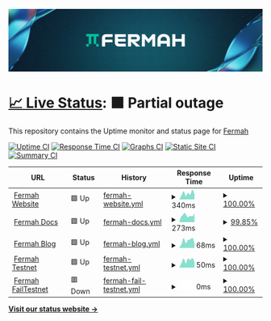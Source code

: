 ![Fermah Banner](assets/fermahBanner.png)

# [📈 Live Status](https://savvycodings.github.io/fermaUptime): <!--live status--> **🟧 Partial outage**

This repository contains the Uptime monitor and status page for [Fermah](https://www.fermah.xyz)

[![Uptime CI](https://github.com/savvycodings/fermaUptime/workflows/Uptime%20CI/badge.svg)](https://github.com/savvycodings/fermaUptime/actions?query=workflow%3A%22Uptime+CI%22)
[![Response Time CI](https://github.com/savvycodings/fermaUptime/workflows/Response%20Time%20CI/badge.svg)](https://github.com/savvycodings/fermaUptime/actions?query=workflow%3A%22Response+Time+CI%22)
[![Graphs CI](https://github.com/savvycodings/fermaUptime/workflows/Graphs%20CI/badge.svg)](https://github.com/savvycodings/fermaUptime/actions?query=workflow%3A%22Graphs+CI%22)
[![Static Site CI](https://github.com/savvycodings/fermaUptime/workflows/Static%20Site%20CI/badge.svg)](https://github.com/savvycodings/fermaUptime/actions?query=workflow%3A%22Static+Site+CI%22)
[![Summary CI](https://github.com/savvycodings/fermaUptime/workflows/Summary%20CI/badge.svg)](https://github.com/savvycodings/fermaUptime/actions?query=workflow%3A%22Summary+CI%22)

<!--start: status pages-->
<!-- This summary is generated by Upptime (https://github.com/upptime/upptime) -->
<!-- Do not edit this manually, your changes will be overwritten -->
<!-- prettier-ignore -->
| URL | Status | History | Response Time | Uptime |
| --- | ------ | ------- | ------------- | ------ |
| <img alt="" src="https://icons.duckduckgo.com/ip3/www.fermah.xyz.ico" height="13"> [Fermah Website](https://www.fermah.xyz) | 🟩 Up | [fermah-website.yml](https://github.com/savvycodings/fermaUptime/commits/HEAD/history/fermah-website.yml) | <details><summary><img alt="Response time graph" src="./graphs/fermah-website/response-time-week.png" height="20"> 340ms</summary><br><a href="https://savvycodings.github.io/fermaUptime/history/fermah-website"><img alt="Response time 369" src="https://img.shields.io/endpoint?url=https%3A%2F%2Fraw.githubusercontent.com%2Fsavvycodings%2FfermaUptime%2FHEAD%2Fapi%2Ffermah-website%2Fresponse-time.json"></a><br><a href="https://savvycodings.github.io/fermaUptime/history/fermah-website"><img alt="24-hour response time 223" src="https://img.shields.io/endpoint?url=https%3A%2F%2Fraw.githubusercontent.com%2Fsavvycodings%2FfermaUptime%2FHEAD%2Fapi%2Ffermah-website%2Fresponse-time-day.json"></a><br><a href="https://savvycodings.github.io/fermaUptime/history/fermah-website"><img alt="7-day response time 340" src="https://img.shields.io/endpoint?url=https%3A%2F%2Fraw.githubusercontent.com%2Fsavvycodings%2FfermaUptime%2FHEAD%2Fapi%2Ffermah-website%2Fresponse-time-week.json"></a><br><a href="https://savvycodings.github.io/fermaUptime/history/fermah-website"><img alt="30-day response time 317" src="https://img.shields.io/endpoint?url=https%3A%2F%2Fraw.githubusercontent.com%2Fsavvycodings%2FfermaUptime%2FHEAD%2Fapi%2Ffermah-website%2Fresponse-time-month.json"></a><br><a href="https://savvycodings.github.io/fermaUptime/history/fermah-website"><img alt="1-year response time 369" src="https://img.shields.io/endpoint?url=https%3A%2F%2Fraw.githubusercontent.com%2Fsavvycodings%2FfermaUptime%2FHEAD%2Fapi%2Ffermah-website%2Fresponse-time-year.json"></a></details> | <details><summary><a href="https://savvycodings.github.io/fermaUptime/history/fermah-website">100.00%</a></summary><a href="https://savvycodings.github.io/fermaUptime/history/fermah-website"><img alt="All-time uptime 99.92%" src="https://img.shields.io/endpoint?url=https%3A%2F%2Fraw.githubusercontent.com%2Fsavvycodings%2FfermaUptime%2FHEAD%2Fapi%2Ffermah-website%2Fuptime.json"></a><br><a href="https://savvycodings.github.io/fermaUptime/history/fermah-website"><img alt="24-hour uptime 100.00%" src="https://img.shields.io/endpoint?url=https%3A%2F%2Fraw.githubusercontent.com%2Fsavvycodings%2FfermaUptime%2FHEAD%2Fapi%2Ffermah-website%2Fuptime-day.json"></a><br><a href="https://savvycodings.github.io/fermaUptime/history/fermah-website"><img alt="7-day uptime 100.00%" src="https://img.shields.io/endpoint?url=https%3A%2F%2Fraw.githubusercontent.com%2Fsavvycodings%2FfermaUptime%2FHEAD%2Fapi%2Ffermah-website%2Fuptime-week.json"></a><br><a href="https://savvycodings.github.io/fermaUptime/history/fermah-website"><img alt="30-day uptime 100.00%" src="https://img.shields.io/endpoint?url=https%3A%2F%2Fraw.githubusercontent.com%2Fsavvycodings%2FfermaUptime%2FHEAD%2Fapi%2Ffermah-website%2Fuptime-month.json"></a><br><a href="https://savvycodings.github.io/fermaUptime/history/fermah-website"><img alt="1-year uptime 99.92%" src="https://img.shields.io/endpoint?url=https%3A%2F%2Fraw.githubusercontent.com%2Fsavvycodings%2FfermaUptime%2FHEAD%2Fapi%2Ffermah-website%2Fuptime-year.json"></a></details>
| <img alt="" src="https://icons.duckduckgo.com/ip3/docs.fermah.xyz.ico" height="13"> [Fermah Docs](https://docs.fermah.xyz) | 🟩 Up | [fermah-docs.yml](https://github.com/savvycodings/fermaUptime/commits/HEAD/history/fermah-docs.yml) | <details><summary><img alt="Response time graph" src="./graphs/fermah-docs/response-time-week.png" height="20"> 273ms</summary><br><a href="https://savvycodings.github.io/fermaUptime/history/fermah-docs"><img alt="Response time 249" src="https://img.shields.io/endpoint?url=https%3A%2F%2Fraw.githubusercontent.com%2Fsavvycodings%2FfermaUptime%2FHEAD%2Fapi%2Ffermah-docs%2Fresponse-time.json"></a><br><a href="https://savvycodings.github.io/fermaUptime/history/fermah-docs"><img alt="24-hour response time 316" src="https://img.shields.io/endpoint?url=https%3A%2F%2Fraw.githubusercontent.com%2Fsavvycodings%2FfermaUptime%2FHEAD%2Fapi%2Ffermah-docs%2Fresponse-time-day.json"></a><br><a href="https://savvycodings.github.io/fermaUptime/history/fermah-docs"><img alt="7-day response time 273" src="https://img.shields.io/endpoint?url=https%3A%2F%2Fraw.githubusercontent.com%2Fsavvycodings%2FfermaUptime%2FHEAD%2Fapi%2Ffermah-docs%2Fresponse-time-week.json"></a><br><a href="https://savvycodings.github.io/fermaUptime/history/fermah-docs"><img alt="30-day response time 294" src="https://img.shields.io/endpoint?url=https%3A%2F%2Fraw.githubusercontent.com%2Fsavvycodings%2FfermaUptime%2FHEAD%2Fapi%2Ffermah-docs%2Fresponse-time-month.json"></a><br><a href="https://savvycodings.github.io/fermaUptime/history/fermah-docs"><img alt="1-year response time 249" src="https://img.shields.io/endpoint?url=https%3A%2F%2Fraw.githubusercontent.com%2Fsavvycodings%2FfermaUptime%2FHEAD%2Fapi%2Ffermah-docs%2Fresponse-time-year.json"></a></details> | <details><summary><a href="https://savvycodings.github.io/fermaUptime/history/fermah-docs">99.85%</a></summary><a href="https://savvycodings.github.io/fermaUptime/history/fermah-docs"><img alt="All-time uptime 99.99%" src="https://img.shields.io/endpoint?url=https%3A%2F%2Fraw.githubusercontent.com%2Fsavvycodings%2FfermaUptime%2FHEAD%2Fapi%2Ffermah-docs%2Fuptime.json"></a><br><a href="https://savvycodings.github.io/fermaUptime/history/fermah-docs"><img alt="24-hour uptime 100.00%" src="https://img.shields.io/endpoint?url=https%3A%2F%2Fraw.githubusercontent.com%2Fsavvycodings%2FfermaUptime%2FHEAD%2Fapi%2Ffermah-docs%2Fuptime-day.json"></a><br><a href="https://savvycodings.github.io/fermaUptime/history/fermah-docs"><img alt="7-day uptime 99.85%" src="https://img.shields.io/endpoint?url=https%3A%2F%2Fraw.githubusercontent.com%2Fsavvycodings%2FfermaUptime%2FHEAD%2Fapi%2Ffermah-docs%2Fuptime-week.json"></a><br><a href="https://savvycodings.github.io/fermaUptime/history/fermah-docs"><img alt="30-day uptime 99.96%" src="https://img.shields.io/endpoint?url=https%3A%2F%2Fraw.githubusercontent.com%2Fsavvycodings%2FfermaUptime%2FHEAD%2Fapi%2Ffermah-docs%2Fuptime-month.json"></a><br><a href="https://savvycodings.github.io/fermaUptime/history/fermah-docs"><img alt="1-year uptime 99.99%" src="https://img.shields.io/endpoint?url=https%3A%2F%2Fraw.githubusercontent.com%2Fsavvycodings%2FfermaUptime%2FHEAD%2Fapi%2Ffermah-docs%2Fuptime-year.json"></a></details>
| <img alt="" src="https://icons.duckduckgo.com/ip3/www.fermah.xyz.ico" height="13"> [Fermah Blog](https://www.fermah.xyz/blog) | 🟩 Up | [fermah-blog.yml](https://github.com/savvycodings/fermaUptime/commits/HEAD/history/fermah-blog.yml) | <details><summary><img alt="Response time graph" src="./graphs/fermah-blog/response-time-week.png" height="20"> 68ms</summary><br><a href="https://savvycodings.github.io/fermaUptime/history/fermah-blog"><img alt="Response time 114" src="https://img.shields.io/endpoint?url=https%3A%2F%2Fraw.githubusercontent.com%2Fsavvycodings%2FfermaUptime%2FHEAD%2Fapi%2Ffermah-blog%2Fresponse-time.json"></a><br><a href="https://savvycodings.github.io/fermaUptime/history/fermah-blog"><img alt="24-hour response time 38" src="https://img.shields.io/endpoint?url=https%3A%2F%2Fraw.githubusercontent.com%2Fsavvycodings%2FfermaUptime%2FHEAD%2Fapi%2Ffermah-blog%2Fresponse-time-day.json"></a><br><a href="https://savvycodings.github.io/fermaUptime/history/fermah-blog"><img alt="7-day response time 68" src="https://img.shields.io/endpoint?url=https%3A%2F%2Fraw.githubusercontent.com%2Fsavvycodings%2FfermaUptime%2FHEAD%2Fapi%2Ffermah-blog%2Fresponse-time-week.json"></a><br><a href="https://savvycodings.github.io/fermaUptime/history/fermah-blog"><img alt="30-day response time 67" src="https://img.shields.io/endpoint?url=https%3A%2F%2Fraw.githubusercontent.com%2Fsavvycodings%2FfermaUptime%2FHEAD%2Fapi%2Ffermah-blog%2Fresponse-time-month.json"></a><br><a href="https://savvycodings.github.io/fermaUptime/history/fermah-blog"><img alt="1-year response time 114" src="https://img.shields.io/endpoint?url=https%3A%2F%2Fraw.githubusercontent.com%2Fsavvycodings%2FfermaUptime%2FHEAD%2Fapi%2Ffermah-blog%2Fresponse-time-year.json"></a></details> | <details><summary><a href="https://savvycodings.github.io/fermaUptime/history/fermah-blog">100.00%</a></summary><a href="https://savvycodings.github.io/fermaUptime/history/fermah-blog"><img alt="All-time uptime 99.92%" src="https://img.shields.io/endpoint?url=https%3A%2F%2Fraw.githubusercontent.com%2Fsavvycodings%2FfermaUptime%2FHEAD%2Fapi%2Ffermah-blog%2Fuptime.json"></a><br><a href="https://savvycodings.github.io/fermaUptime/history/fermah-blog"><img alt="24-hour uptime 100.00%" src="https://img.shields.io/endpoint?url=https%3A%2F%2Fraw.githubusercontent.com%2Fsavvycodings%2FfermaUptime%2FHEAD%2Fapi%2Ffermah-blog%2Fuptime-day.json"></a><br><a href="https://savvycodings.github.io/fermaUptime/history/fermah-blog"><img alt="7-day uptime 100.00%" src="https://img.shields.io/endpoint?url=https%3A%2F%2Fraw.githubusercontent.com%2Fsavvycodings%2FfermaUptime%2FHEAD%2Fapi%2Ffermah-blog%2Fuptime-week.json"></a><br><a href="https://savvycodings.github.io/fermaUptime/history/fermah-blog"><img alt="30-day uptime 100.00%" src="https://img.shields.io/endpoint?url=https%3A%2F%2Fraw.githubusercontent.com%2Fsavvycodings%2FfermaUptime%2FHEAD%2Fapi%2Ffermah-blog%2Fuptime-month.json"></a><br><a href="https://savvycodings.github.io/fermaUptime/history/fermah-blog"><img alt="1-year uptime 99.92%" src="https://img.shields.io/endpoint?url=https%3A%2F%2Fraw.githubusercontent.com%2Fsavvycodings%2FfermaUptime%2FHEAD%2Fapi%2Ffermah-blog%2Fuptime-year.json"></a></details>
| <img alt="" src="https://icons.duckduckgo.com/ip3/www.fermah.xyz.ico" height="13"> [Fermah Testnet](https://www.fermah.xyz/testnet) | 🟩 Up | [fermah-testnet.yml](https://github.com/savvycodings/fermaUptime/commits/HEAD/history/fermah-testnet.yml) | <details><summary><img alt="Response time graph" src="./graphs/fermah-testnet/response-time-week.png" height="20"> 50ms</summary><br><a href="https://savvycodings.github.io/fermaUptime/history/fermah-testnet"><img alt="Response time 42" src="https://img.shields.io/endpoint?url=https%3A%2F%2Fraw.githubusercontent.com%2Fsavvycodings%2FfermaUptime%2FHEAD%2Fapi%2Ffermah-testnet%2Fresponse-time.json"></a><br><a href="https://savvycodings.github.io/fermaUptime/history/fermah-testnet"><img alt="24-hour response time 44" src="https://img.shields.io/endpoint?url=https%3A%2F%2Fraw.githubusercontent.com%2Fsavvycodings%2FfermaUptime%2FHEAD%2Fapi%2Ffermah-testnet%2Fresponse-time-day.json"></a><br><a href="https://savvycodings.github.io/fermaUptime/history/fermah-testnet"><img alt="7-day response time 50" src="https://img.shields.io/endpoint?url=https%3A%2F%2Fraw.githubusercontent.com%2Fsavvycodings%2FfermaUptime%2FHEAD%2Fapi%2Ffermah-testnet%2Fresponse-time-week.json"></a><br><a href="https://savvycodings.github.io/fermaUptime/history/fermah-testnet"><img alt="30-day response time 47" src="https://img.shields.io/endpoint?url=https%3A%2F%2Fraw.githubusercontent.com%2Fsavvycodings%2FfermaUptime%2FHEAD%2Fapi%2Ffermah-testnet%2Fresponse-time-month.json"></a><br><a href="https://savvycodings.github.io/fermaUptime/history/fermah-testnet"><img alt="1-year response time 42" src="https://img.shields.io/endpoint?url=https%3A%2F%2Fraw.githubusercontent.com%2Fsavvycodings%2FfermaUptime%2FHEAD%2Fapi%2Ffermah-testnet%2Fresponse-time-year.json"></a></details> | <details><summary><a href="https://savvycodings.github.io/fermaUptime/history/fermah-testnet">100.00%</a></summary><a href="https://savvycodings.github.io/fermaUptime/history/fermah-testnet"><img alt="All-time uptime 100.00%" src="https://img.shields.io/endpoint?url=https%3A%2F%2Fraw.githubusercontent.com%2Fsavvycodings%2FfermaUptime%2FHEAD%2Fapi%2Ffermah-testnet%2Fuptime.json"></a><br><a href="https://savvycodings.github.io/fermaUptime/history/fermah-testnet"><img alt="24-hour uptime 100.00%" src="https://img.shields.io/endpoint?url=https%3A%2F%2Fraw.githubusercontent.com%2Fsavvycodings%2FfermaUptime%2FHEAD%2Fapi%2Ffermah-testnet%2Fuptime-day.json"></a><br><a href="https://savvycodings.github.io/fermaUptime/history/fermah-testnet"><img alt="7-day uptime 100.00%" src="https://img.shields.io/endpoint?url=https%3A%2F%2Fraw.githubusercontent.com%2Fsavvycodings%2FfermaUptime%2FHEAD%2Fapi%2Ffermah-testnet%2Fuptime-week.json"></a><br><a href="https://savvycodings.github.io/fermaUptime/history/fermah-testnet"><img alt="30-day uptime 100.00%" src="https://img.shields.io/endpoint?url=https%3A%2F%2Fraw.githubusercontent.com%2Fsavvycodings%2FfermaUptime%2FHEAD%2Fapi%2Ffermah-testnet%2Fuptime-month.json"></a><br><a href="https://savvycodings.github.io/fermaUptime/history/fermah-testnet"><img alt="1-year uptime 100.00%" src="https://img.shields.io/endpoint?url=https%3A%2F%2Fraw.githubusercontent.com%2Fsavvycodings%2FfermaUptime%2FHEAD%2Fapi%2Ffermah-testnet%2Fuptime-year.json"></a></details>
| <img alt="" src="https://icons.duckduckgo.com/ip3/failtestnet.fermah.xyz.ico" height="13"> [Fermah FailTestnet](https://failtestnet.fermah.xyz) | 🟥 Down | [fermah-fail-testnet.yml](https://github.com/savvycodings/fermaUptime/commits/HEAD/history/fermah-fail-testnet.yml) | <details><summary><img alt="Response time graph" src="./graphs/fermah-fail-testnet/response-time-week.png" height="20"> 0ms</summary><br><a href="https://savvycodings.github.io/fermaUptime/history/fermah-fail-testnet"><img alt="Response time 0" src="https://img.shields.io/endpoint?url=https%3A%2F%2Fraw.githubusercontent.com%2Fsavvycodings%2FfermaUptime%2FHEAD%2Fapi%2Ffermah-fail-testnet%2Fresponse-time.json"></a><br><a href="https://savvycodings.github.io/fermaUptime/history/fermah-fail-testnet"><img alt="24-hour response time 0" src="https://img.shields.io/endpoint?url=https%3A%2F%2Fraw.githubusercontent.com%2Fsavvycodings%2FfermaUptime%2FHEAD%2Fapi%2Ffermah-fail-testnet%2Fresponse-time-day.json"></a><br><a href="https://savvycodings.github.io/fermaUptime/history/fermah-fail-testnet"><img alt="7-day response time 0" src="https://img.shields.io/endpoint?url=https%3A%2F%2Fraw.githubusercontent.com%2Fsavvycodings%2FfermaUptime%2FHEAD%2Fapi%2Ffermah-fail-testnet%2Fresponse-time-week.json"></a><br><a href="https://savvycodings.github.io/fermaUptime/history/fermah-fail-testnet"><img alt="30-day response time 0" src="https://img.shields.io/endpoint?url=https%3A%2F%2Fraw.githubusercontent.com%2Fsavvycodings%2FfermaUptime%2FHEAD%2Fapi%2Ffermah-fail-testnet%2Fresponse-time-month.json"></a><br><a href="https://savvycodings.github.io/fermaUptime/history/fermah-fail-testnet"><img alt="1-year response time 0" src="https://img.shields.io/endpoint?url=https%3A%2F%2Fraw.githubusercontent.com%2Fsavvycodings%2FfermaUptime%2FHEAD%2Fapi%2Ffermah-fail-testnet%2Fresponse-time-year.json"></a></details> | <details><summary><a href="https://savvycodings.github.io/fermaUptime/history/fermah-fail-testnet">100.00%</a></summary><a href="https://savvycodings.github.io/fermaUptime/history/fermah-fail-testnet"><img alt="All-time uptime 100.00%" src="https://img.shields.io/endpoint?url=https%3A%2F%2Fraw.githubusercontent.com%2Fsavvycodings%2FfermaUptime%2FHEAD%2Fapi%2Ffermah-fail-testnet%2Fuptime.json"></a><br><a href="https://savvycodings.github.io/fermaUptime/history/fermah-fail-testnet"><img alt="24-hour uptime 100.00%" src="https://img.shields.io/endpoint?url=https%3A%2F%2Fraw.githubusercontent.com%2Fsavvycodings%2FfermaUptime%2FHEAD%2Fapi%2Ffermah-fail-testnet%2Fuptime-day.json"></a><br><a href="https://savvycodings.github.io/fermaUptime/history/fermah-fail-testnet"><img alt="7-day uptime 100.00%" src="https://img.shields.io/endpoint?url=https%3A%2F%2Fraw.githubusercontent.com%2Fsavvycodings%2FfermaUptime%2FHEAD%2Fapi%2Ffermah-fail-testnet%2Fuptime-week.json"></a><br><a href="https://savvycodings.github.io/fermaUptime/history/fermah-fail-testnet"><img alt="30-day uptime 100.00%" src="https://img.shields.io/endpoint?url=https%3A%2F%2Fraw.githubusercontent.com%2Fsavvycodings%2FfermaUptime%2FHEAD%2Fapi%2Ffermah-fail-testnet%2Fuptime-month.json"></a><br><a href="https://savvycodings.github.io/fermaUptime/history/fermah-fail-testnet"><img alt="1-year uptime 100.00%" src="https://img.shields.io/endpoint?url=https%3A%2F%2Fraw.githubusercontent.com%2Fsavvycodings%2FfermaUptime%2FHEAD%2Fapi%2Ffermah-fail-testnet%2Fuptime-year.json"></a></details>

<!--end: status pages-->

[**Visit our status website →**](https://savvycodings.github.io/fermaUptime)
